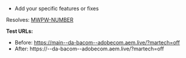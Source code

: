 * Add your specific features or fixes

Resolves: [MWPW-NUMBER](https://jira.corp.adobe.com/browse/MWPW-NUMBER)

<!-- Publish your page for a lighthouse score before submitting a PR. -->
**Test URLs:**
- Before: https://main--da-bacom--adobecom.aem.live/?martech=off
- After: https://<branch>--da-bacom--adobecom.aem.live/?martech=off

